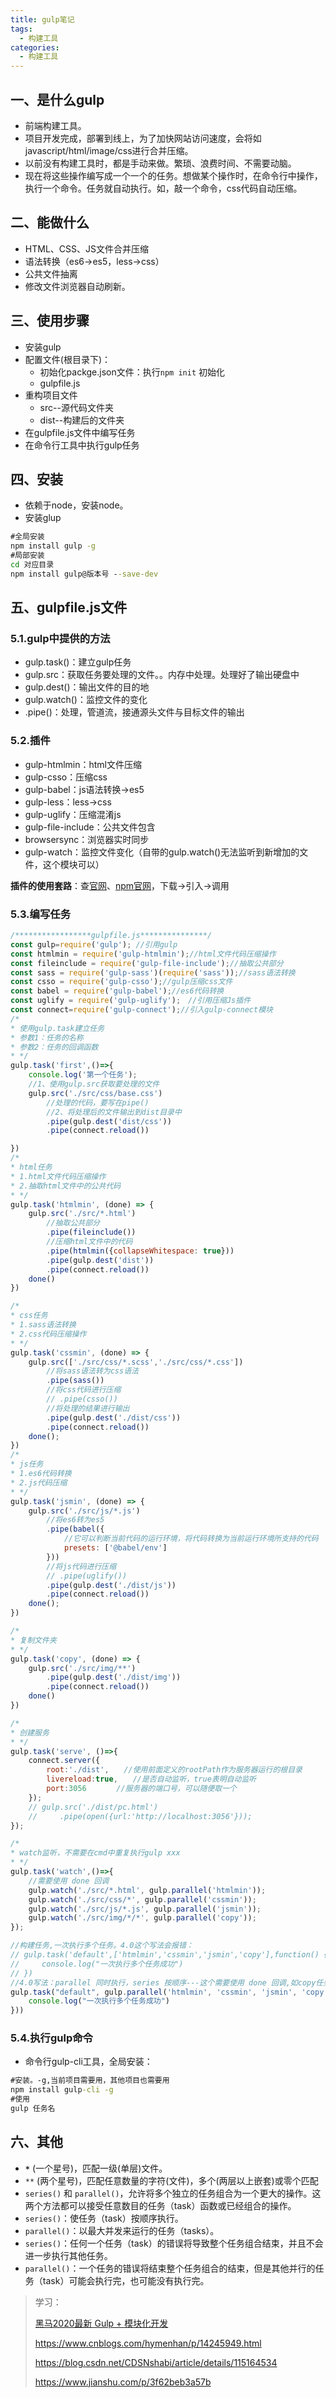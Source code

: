 ```yaml
---
title: gulp笔记
tags:
  - 构建工具
categories:
  - 构建工具
---
```


## 一、**是什么gulp**

+ 前端构建工具。
+ 项目开发完成，部署到线上，为了加快网站访问速度，会将如javascript/html/image/css进行合并压缩。
+ 以前没有构建工具时，都是手动来做。繁琐、浪费时间、不需要动脑。
+ 现在将这些操作编写成一个一个的任务。想做某个操作时，在命令行中操作，执行一个命令。任务就自动执行。如，敲一个命令，css代码自动压缩。

## 二、**能做什么**

+ HTML、CSS、JS文件合并压缩
+ 语法转换（es6->es5，less->css）
+ 公共文件抽离
+ 修改文件浏览器自动刷新。

##  三、**使用步骤**

+ 安装gulp
+ 配置文件(根目录下)：
  + 初始化packge.json文件：执行`npm init`  初始化
  + gulpfile.js
+ 重构项目文件
  + src--源代码文件夹
  + dist--构建后的文件夹
+ 在gulpfile.js文件中编写任务
+ 在命令行工具中执行gulp任务

## 四、安装

+ 依赖于node，安装node。
+ 安装glup

```cmd
#全局安装
npm install gulp -g
#局部安装
cd 对应目录
npm install gulp@版本号 --save-dev
```

## 五、**gulpfile.js文件**

### 5.1.gulp中提供的方法

+ gulp.task()：建立gulp任务
+ gulp.src：获取任务要处理的文件。。内存中处理。处理好了输出硬盘中
+ gulp.dest()：输出文件的目的地
+ gulp.watch()：监控文件的变化
+ .pipe()：处理，管道流，接通源头文件与目标文件的输出

### 5.2.插件

+ gulp-htmlmin：html文件压缩
+ gulp-csso：压缩css
+ gulp-babel：js语法转换->es5
+ gulp-less：less->css
+ gulp-uglify：压缩混淆js
+ gulp-file-include：公共文件包含
+ browsersync：浏览器实时同步
+ gulp-watch：监控文件变化（自带的gulp.watch()无法监听到新增加的文件，这个模块可以）

**插件的使用套路**：查[官网](https://gulpjs.com/plugins/)、[npm官网](https://www.npmjs.com/)，下载->引入->调用

### 5.3.编写任务

```js
/*****************gulpfile.js***************/
const gulp=require('gulp'); //引用gulp
const htmlmin = require('gulp-htmlmin');//html文件代码压缩操作
const fileinclude = require('gulp-file-include');//抽取公共部分
const sass = require('gulp-sass')(require('sass'));//sass语法转换
const csso = require('gulp-csso');//gulp压缩css文件
const babel = require('gulp-babel');//es6代码转换
const uglify = require('gulp-uglify');　//引用压缩Js插件
const connect=require('gulp-connect');//引入gulp-connect模块
/*
* 使用gulp.task建立任务
* 参数1：任务的名称
* 参数2：任务的回调函数
* */
gulp.task('first',()=>{
    console.log('第一个任务');
    //1、使用gulp.src获取要处理的文件
    gulp.src('./src/css/base.css')
        //处理的代码，要写在pipe()
        //2、将处理后的文件输出到dist目录中
        .pipe(gulp.dest('dist/css'))
        .pipe(connect.reload())

})
/*
* html任务
* 1.html文件代码压缩操作
* 2.抽取html文件中的公共代码
* */
gulp.task('htmlmin', (done) => {
    gulp.src('./src/*.html')
        //抽取公共部分
        .pipe(fileinclude())
        //压缩html文件中的代码
        .pipe(htmlmin({collapseWhitespace: true}))
        .pipe(gulp.dest('dist'))
        .pipe(connect.reload())
    done()
})

/*
* css任务
* 1.sass语法转换
* 2.css代码压缩操作
* */
gulp.task('cssmin', (done) => {
    gulp.src(['./src/css/*.scss','./src/css/*.css'])
        //将sass语法转为css语法
        .pipe(sass())
        //将css代码进行压缩
        // .pipe(csso())
        //将处理的结果进行输出
        .pipe(gulp.dest('./dist/css'))
        .pipe(connect.reload())
    done();
})
/*
* js任务
* 1.es6代码转换
* 2.js代码压缩
* */
gulp.task('jsmin', (done) => {
    gulp.src('./src/js/*.js')
        //将es6转为es5
        .pipe(babel({
            //它可以判断当前代码的运行环境，将代码转换为当前运行环境所支持的代码
            presets: ['@babel/env']
        }))
        //将js代码进行压缩
        // .pipe(uglify())
        .pipe(gulp.dest('./dist/js'))
        .pipe(connect.reload())
    done();
})

/*
* 复制文件夹
* */
gulp.task('copy', (done) => {
    gulp.src('./src/img/**')
        .pipe(gulp.dest('./dist/img'))
        .pipe(connect.reload())
    done()
})

/*
* 创建服务
* */
gulp.task('serve', ()=>{
    connect.server({
        root:'./dist',　　//使用前面定义的rootPath作为服务器运行的根目录
        livereload:true,　　//是否自动监听，true表明自动监听
        port:3056　　　　//服务器的端口号，可以随便取一个
    });
    // gulp.src('./dist/pc.html')
    //     .pipe(open({url:'http://localhost:3056'}));
});

/*
* watch监听，不需要在cmd中重复执行gulp xxx
* */
gulp.task('watch',()=>{
    //需要使用 done 回调
    gulp.watch('./src/*.html', gulp.parallel('htmlmin'));
    gulp.watch('./src/css/*', gulp.parallel('cssmin'));
    gulp.watch('./src/js/*.js', gulp.parallel('jsmin'));
    gulp.watch('./src/img/*/*', gulp.parallel('copy'));
});

//构建任务,一次执行多个任务。4.0这个写法会报错：
// gulp.task('default',['htmlmin','cssmin','jsmin','copy'],function() {
//     console.log("一次执行多个任务成功")
// })
//4.0写法：parallel 同时执行，series 按顺序---这个需要使用 done 回调,如copy任务
gulp.task("default", gulp.parallel('htmlmin', 'cssmin', 'jsmin', 'copy','watch','serve', function () {
	console.log("一次执行多个任务成功")
}))

```

### 5.4.执行gulp命令

+ 命令行gulp-cli工具，全局安装：

```cmd
#安装。-g,当前项目需要用，其他项目也需要用
npm install gulp-cli -g
#使用
gulp 任务名
```



## 六、其他

+ **`*`** (一个星号)，匹配一级(单层)文件。
+ `**` (两个星号)，匹配任意数量的字符(文件)，多个(两层以上嵌套)或零个匹配
+ `series()` 和 `parallel()`，允许将多个独立的任务组合为一个更大的操作。这两个方法都可以接受任意数目的任务（task）函数或已经组合的操作。
+ `series()`：使任务（task）按顺序执行。
+ `parallel()`：以最大并发来运行的任务（tasks）。
+ `series()`：任何一个任务（task）的错误将导致整个任务组合结束，并且不会进一步执行其他任务。
+ `parallel()`：一个任务的错误将结束整个任务组合的结束，但是其他并行的任务（task）可能会执行完，也可能没有执行完。



> 学习：
>
> [黑马2020最新 Gulp + 模块化开发](https://www.bilibili.com/video/BV1H54y1y7E7?p=9&spm_id_from=pageDriver)
>
> https://www.cnblogs.com/hymenhan/p/14245949.html
>
> https://blog.csdn.net/CDSNshabi/article/details/115164534
>
> https://www.jianshu.com/p/3f62beb3a57b




